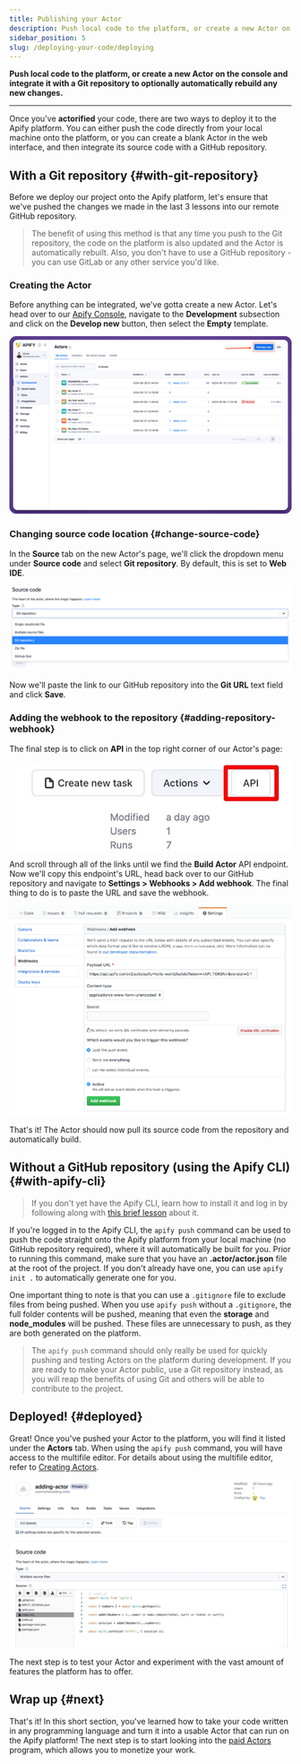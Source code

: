 ```yaml
---
title: Publishing your Actor
description: Push local code to the platform, or create a new Actor on the console and integrate it with a Git repository to optionally automatically rebuild any new changes.
sidebar_position: 5
slug: /deploying-your-code/deploying
---
```


**Push local code to the platform, or create a new Actor on the console and integrate it with a Git repository to optionally automatically rebuild any new changes.**

---

Once you've **actorified** your code, there are two ways to deploy it to the Apify platform. You can either push the code directly from your local machine onto the platform, or you can create a blank Actor in the web interface, and then integrate its source code with a GitHub repository.

## With a Git repository {#with-git-repository}

Before we deploy our project onto the Apify platform, let's ensure that we've pushed the changes we made in the last 3 lessons into our remote GitHub repository.

> The benefit of using this method is that any time you push to the Git repository, the code on the platform is also updated and the Actor is automatically rebuilt. Also, you don't have to use a GitHub repository - you can use GitLab or any other service you'd like.

### Creating the Actor

Before anything can be integrated, we've gotta create a new Actor. Let's head over to our [Apify Console](https://console.apify.com?asrc=developers_portal), navigate to the **Development** subsection and click on the **Develop new** button, then select the **Empty** template.

![Create new button](../getting_started/images/develop-new-actor.png)

### Changing source code location {#change-source-code}

In the **Source** tab on the new Actor's page, we'll click the dropdown menu under **Source code** and select **Git repository**. By default, this is set to **Web IDE**.

![Select source code location](../expert_scraping_with_apify/images/select-source-location.png)

Now we'll paste the link to our GitHub repository into the **Git URL** text field and click **Save**.

### Adding the webhook to the repository {#adding-repository-webhook}

The final step is to click on **API** in the top right corner of our Actor's page:

![API button](../expert_scraping_with_apify/images/api-button.jpg)

And scroll through all of the links until we find the **Build Actor** API endpoint. Now we'll copy this endpoint's URL, head back over to our GitHub repository and navigate to **Settings > Webhooks > Add webhook**. The final thing to do is to paste the URL and save the webhook.

![Adding a webhook to your GitHub repository](../../../platform/5-building-actors/deployment/images/ci-github-integration.png)

That's it! The Actor should now pull its source code from the repository and automatically build.

## Without a GitHub repository (using the Apify CLI) {#with-apify-cli}

> If you don't yet have the Apify CLI, learn how to install it and log in by following along with [this brief lesson](../../glossary/tools/apify_cli.md) about it.

If you're logged in to the Apify CLI, the `apify push` command can be used to push the code straight onto the Apify platform from your local machine (no GitHub repository required), where it will automatically be built for you. Prior to running this command, make sure that you have an **.actor/actor.json** file at the root of the project. If you don't already have one, you can use `apify init .` to automatically generate one for you.

One important thing to note is that you can use a `.gitignore` file to exclude files from being pushed. When you use `apify push` without a `.gitignore`, the full folder contents will be pushed, meaning that even the **storage** and **node_modules** will be pushed. These files are unnecessary to push, as they are both generated on the platform.

> The `apify push` command should only really be used for quickly pushing and testing Actors on the platform during development. If you are ready to make your Actor public, use a Git repository instead, as you will reap the benefits of using Git and others will be able to contribute to the project.

## Deployed! {#deployed}

Great! Once you've pushed your Actor to the platform, you will find it listed under the **Actors** tab. When using the `apify push` command, you will have access to the multifile editor. For details about using the multifile editor, refer to [Creating Actors](/academy/getting-started/creating-actors#web-ide).

![Deployed Actor on the Apify platform](./images/actor-page.jpg)

The next step is to test your Actor and experiment with the vast amount of features the platform has to offer.

## Wrap up {#next}

That's it! In this short section, you've learned how to take your code written in any programming language and turn it into a usable Actor that can run on the Apify platform! The next step is to start looking into the [paid Actors](/platform/actors/publishing) program, which allows you to monetize your work.
